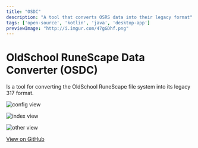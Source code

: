 ```yaml
---
title: "OSDC"
description: "A tool that converts OSRS data into their legacy format"
tags: ['open-source', 'kotlin', 'java', 'desktop-app']
previewImage: "http://i.imgur.com/47gGDhf.png"
---
```


# OldSchool RuneScape Data Converter (OSDC)
Is a tool for converting the OldSchool RuneScape file system into its legacy 317 format.

![config view](http://i.imgur.com/47gGDhf.png)

![index view](http://i.imgur.com/zPdzQS4.png)

![other view](http://i.imgur.com/Wh1XiFw.png)

[View on GitHub](https://github.com/scape-tools/osrs-data-converter)

